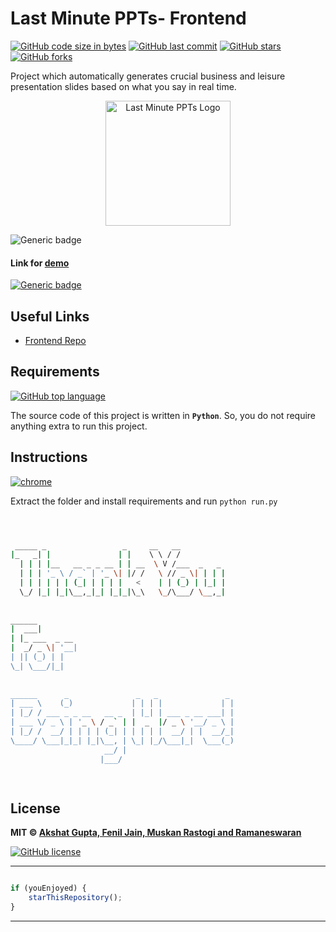 # Last Minute PPTs- Frontend

[![GitHub code size in bytes](https://img.shields.io/github/languages/code-size/ramaneswaran/LastMinutePPTFrontend?logo=github&style=social)](https://github.com/ramaneswaran/) [![GitHub last commit](https://img.shields.io/github/last-commit/ramaneswaran/LastMinutePPTFrontend?style=social&logo=git)](https://github.com/ramaneswaran/) [![GitHub stars](https://img.shields.io/github/stars/ramaneswaran/LastMinutePPTFrontend?style=social)](https://github.com/ramaneswaran/LastMinutePPTFrontend/stargazers) [![GitHub forks](https://img.shields.io/github/forks/ramaneswaran/LastMinutePPTFrontend?style=social&logo=git)](https://github.com/ramaneswaran/LastMinutePPTFrontend/network)

Project which automatically generates crucial business and leisure presentation slides based on what you say in real time.

<p align="center">
<a href="#!">
<img src="assets/img/logo.png" width="200px" alt="Last Minute PPTs Logo"/>
</a>
</p>

![Generic badge](https://img.shields.io/badge/Last_Minute-PPTs-orange) 

#### Link for [demo](https://lmppt.ramaneswaran.com) 
[![Generic badge](https://img.shields.io/badge/view-demo-orange)](https://lmppt.ramaneswaran.com)

## Useful Links

- [Frontend Repo](https://github.com/akshatvg/LastMinutePPTFrontend)

## Requirements

[![GitHub top language](https://img.shields.io/github/languages/top/ramaneswaran/LastMinutePPTFrontend?logo=css&style=social)](https://github.com/ramaneswaran/)

The source code of this project is written in **`Python`**. So, you do not require anything extra to run this project.

## Instructions

[![chrome](https://img.shields.io/badge/Open-index.html-lightgrey.svg?logo=google-chrome&style=popout&logoColor=red)](#!)

Extract the folder and install requirements and run `python run.py`



```bash



 _____ _                 _     __   __            
|_   _| |               | |    \ \ / /            
  | | | |__   __ _ _ __ | | __  \ V /___  _   _   
  | | | '_ \ / _` | '_ \| |/ /   \ // _ \| | | |  
  | | | | | | (_| | | | |   <    | | (_) | |_| |  
  \_/ |_| |_|\__,_|_| |_|_|\_\   \_/\___/ \__,_|  
                                                  
                                                  
______                                            
|  ___|                                           
| |_ ___  _ __                                    
|  _/ _ \| '__|                                   
| || (_) | |                                      
\_| \___/|_|                                      
                                                  
                                                  
______      _               _   _               _ 
| ___ \    (_)             | | | |             | |
| |_/ / ___ _ _ __   __ _  | |_| | ___ _ __ ___| |
| ___ \/ _ \ | '_ \ / _` | |  _  |/ _ \ '__/ _ \ |
| |_/ /  __/ | | | | (_| | | | | |  __/ | |  __/_|
\____/ \___|_|_| |_|\__, | \_| |_/\___|_|  \___(_)
                     __/ |                        
                    |___/                         

 


```

## License

**MIT &copy; [Akshat Gupta, Fenil Jain, Muskan Rastogi and Ramaneswaran](https://github.com/ramaneswaran/LastMinutePPTbackend/blob/master/LICENSE)**

[![GitHub license](https://img.shields.io/github/license/ramaneswaran/LastMinutePPTbackend?style=social&logo=github)](https://github.com/ramaneswaran/LastMinutePPTbackend/blob/master/LICENSE)

---------

```javascript

if (youEnjoyed) {
    starThisRepository();
}

```

-----------

